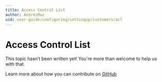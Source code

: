 ```yaml
---
title: Access Control List
author: AndreiMaz
uid: user-guide/configuring/settingup/customers/acl
---
```

# Access Control List

This topic hasn’t been written yet! You're more than welcome to help us with that.

Learn more about how you can contribute on [GitHub](https://github.com/nopSolutions/nopCommerce-Docs/blob/master/CONTRIBUTING.md)